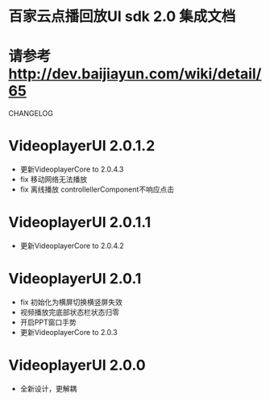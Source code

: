 # 百家云点播回放UI sdk 2.0 集成文档
请参考 http://dev.baijiayun.com/wiki/detail/65
=============
CHANGELOG 

VideoplayerUI 2.0.1.2
==============
- 更新VideoplayerCore to 2.0.4.3
- fix 移动网络无法播放
- fix 离线播放 controllellerComponent不响应点击

VideoplayerUI 2.0.1.1
==============
- 更新VideoplayerCore to 2.0.4.2

VideoplayerUI 2.0.1
==============
- fix 初始化为横屏切换横竖屏失效
- 视频播放完底部状态栏状态归零
- 开启PPT窗口手势
- 更新VideoplayerCore to 2.0.3

VideoplayerUI 2.0.0
==============
- 全新设计，更解耦